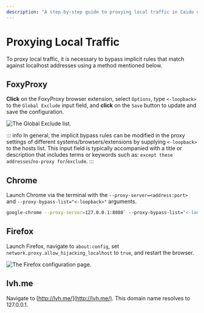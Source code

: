 ```yaml
---
description: "A step-by-step guide to proxying local traffic in Caido using FoxyProxy, Chrome, Firefox, and lvh.me domain to bypass localhost bypass rules."
---
```


# Proxying Local Traffic

To proxy local traffic, it is necessary to bypass implicit rules that match against localhost addresses using a method mentioned below.

## FoxyProxy

**Click** on the FoxyProxy browser extension, select `Options`, type `<-loopback>` to the `Global Exclude` input field, and **click** on the `Save` button to update and save the configuration.

<img alt="The Global Exclude list." src="/_images/foxyproxy_loopback.png" center/>

::: info
In general, the implicit bypass rules can be modified in the proxy settings of different systems/browsers/extensions by supplying `<-loopback>` to the hosts list. This input field is typically accompanied with a title or description that includes terms or keywords such as: `except these addresses`/`no-proxy for`/`exclude`.
:::

## Chrome

Launch Chrome via the terminal with the `--proxy-server=<address:port>` and `--proxy-bypass-list="<-loopback>"` arguments.

```bash
google-chrome --proxy-server=127.0.0.1:8080` --proxy-bypass-list="<-loopback>"
```

## Firefox

Launch Firefox, navigate to `about:config`, set `network.proxy.allow_hijacking_localhost` to `true`, and restart the browser.

<img alt="The Firefox configuration page." src="/_images/firefox_localhost.png" center/>

## lvh.me

Navigate to [http://lvh.me/](http://lvh.me/). This domain name resolves to 127.0.0.1.
